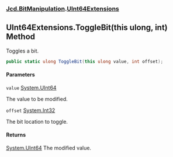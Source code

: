 ### [Jcd.BitManipulation](Jcd.BitManipulation.md 'Jcd.BitManipulation').[UInt64Extensions](Jcd.BitManipulation.UInt64Extensions.md 'Jcd.BitManipulation.UInt64Extensions')

## UInt64Extensions.ToggleBit(this ulong, int) Method

Toggles a bit.

```csharp
public static ulong ToggleBit(this ulong value, int offset);
```
#### Parameters

<a name='Jcd.BitManipulation.UInt64Extensions.ToggleBit(thisulong,int).value'></a>

`value` [System.UInt64](https://docs.microsoft.com/en-us/dotnet/api/System.UInt64 'System.UInt64')

The value to be modified.

<a name='Jcd.BitManipulation.UInt64Extensions.ToggleBit(thisulong,int).offset'></a>

`offset` [System.Int32](https://docs.microsoft.com/en-us/dotnet/api/System.Int32 'System.Int32')

The bit location to toggle.

#### Returns
[System.UInt64](https://docs.microsoft.com/en-us/dotnet/api/System.UInt64 'System.UInt64')
The modified value.